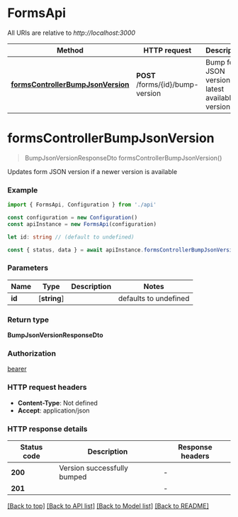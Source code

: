 # FormsApi

All URIs are relative to _http://localhost:3000_

| Method                                                                | HTTP request                      | Description                                        |
| --------------------------------------------------------------------- | --------------------------------- | -------------------------------------------------- |
| [**formsControllerBumpJsonVersion**](#formscontrollerbumpjsonversion) | **POST** /forms/{id}/bump-version | Bump form JSON version to latest available version |

# **formsControllerBumpJsonVersion**

> BumpJsonVersionResponseDto formsControllerBumpJsonVersion()

Updates form JSON version if a newer version is available

### Example

```typescript
import { FormsApi, Configuration } from './api'

const configuration = new Configuration()
const apiInstance = new FormsApi(configuration)

let id: string // (default to undefined)

const { status, data } = await apiInstance.formsControllerBumpJsonVersion(id)
```

### Parameters

| Name   | Type         | Description | Notes                 |
| ------ | ------------ | ----------- | --------------------- |
| **id** | [**string**] |             | defaults to undefined |

### Return type

**BumpJsonVersionResponseDto**

### Authorization

[bearer](../README.md#bearer)

### HTTP request headers

- **Content-Type**: Not defined
- **Accept**: application/json

### HTTP response details

| Status code | Description                 | Response headers |
| ----------- | --------------------------- | ---------------- |
| **200**     | Version successfully bumped | -                |
| **201**     |                             | -                |

[[Back to top]](#) [[Back to API list]](../README.md#documentation-for-api-endpoints) [[Back to Model list]](../README.md#documentation-for-models) [[Back to README]](../README.md)
